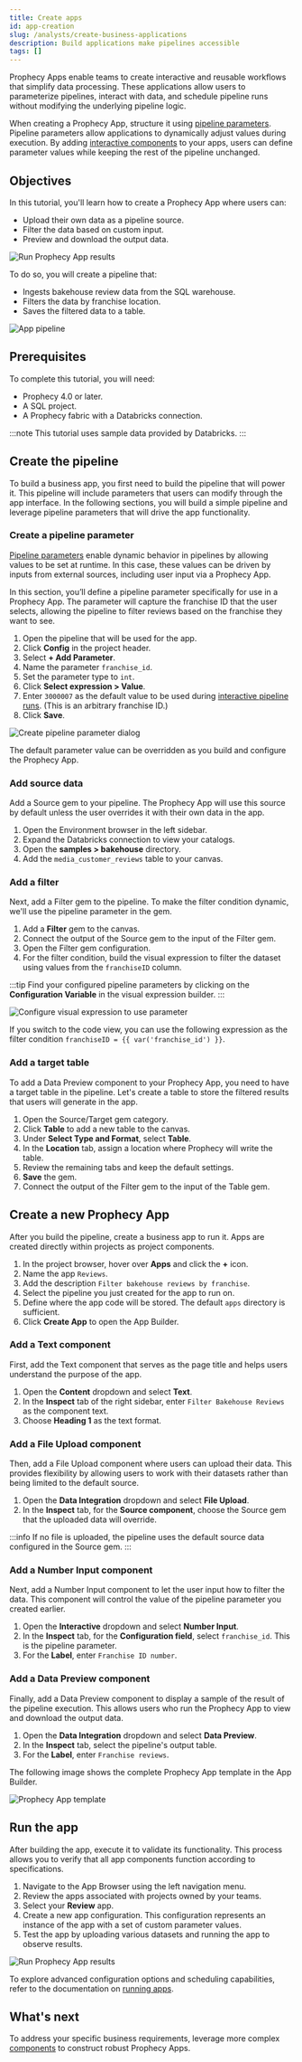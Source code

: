 ```yaml
---
title: Create apps
id: app-creation
slug: /analysts/create-business-applications
description: Build applications make pipelines accessible
tags: []
---
```


Prophecy Apps enable teams to create interactive and reusable workflows that simplify data processing. These applications allow users to parameterize pipelines, interact with data, and schedule pipeline runs without modifying the underlying pipeline logic.

When creating a Prophecy App, structure it using [pipeline parameters](docs/analysts/development/pipelines/pipeline-params.md). Pipeline parameters allow applications to dynamically adjust values during execution. By adding [interactive components](/analysts/business-application-components) to your apps, users can define parameter values while keeping the rest of the pipeline unchanged.

## Objectives

In this tutorial, you'll learn how to create a Prophecy App where users can:

- Upload their own data as a pipeline source.
- Filter the data based on custom input.
- Preview and download the output data.

![Run Prophecy App results](img/prophecy-app-run.png)

To do so, you will create a pipeline that:

- Ingests bakehouse review data from the SQL warehouse.
- Filters the data by franchise location.
- Saves the filtered data to a table.

![App pipeline](img/app-pipeline.png)

## Prerequisites

To complete this tutorial, you will need:

- Prophecy 4.0 or later.
- A SQL project.
- A Prophecy fabric with a Databricks connection.

:::note
This tutorial uses sample data provided by Databricks.
:::

## Create the pipeline

To build a business app, you first need to build the pipeline that will power it. This pipeline will include parameters that users can modify through the app interface. In the following sections, you will build a simple pipeline and leverage pipeline parameters that will drive the app functionality.

### Create a pipeline parameter

[Pipeline parameters](docs/analysts/development/pipelines/pipeline-params.md) enable dynamic behavior in pipelines by allowing values to be set at runtime. In this case, these values can be driven by inputs from external sources, including user input via a Prophecy App.

In this section, you’ll define a pipeline parameter specifically for use in a Prophecy App. The parameter will capture the franchise ID that the user selects, allowing the pipeline to filter reviews based on the franchise they want to see.

1. Open the pipeline that will be used for the app.
1. Click **Config** in the project header.
1. Select **+ Add Parameter**.
1. Name the parameter `franchise_id`.
1. Set the parameter type to `int`.
1. Click **Select expression > Value**.
1. Enter `3000007` as the default value to be used during [interactive pipeline runs](docs/analysts/development/pipelines/execution.md). (This is an arbitrary franchise ID.)
1. Click **Save**.

![Create pipeline parameter dialog](img/pipeline-parameter.png)

The default parameter value can be overridden as you build and configure the Prophecy App.

### Add source data

Add a Source gem to your pipeline. The Prophecy App will use this source by default unless the user overrides it with their own data in the app.

1. Open the Environment browser in the left sidebar.
1. Expand the Databricks connection to view your catalogs.
1. Open the **samples > bakehouse** directory.
1. Add the `media_customer_reviews` table to your canvas.

### Add a filter

Next, add a Filter gem to the pipeline. To make the filter condition dynamic, we'll use the pipeline parameter in the gem.

1. Add a **Filter** gem to the canvas.
1. Connect the output of the Source gem to the input of the Filter gem.
1. Open the Filter gem configuration.
1. For the filter condition, build the visual expression to filter the dataset using values from the `franchiseID` column.

:::tip
Find your configured pipeline parameters by clicking on the **Configuration Variable** in the visual expression builder.
:::

![Configure visual expression to use parameter](img/visual-expression-parameter.png)

If you switch to the code view, you can use the following expression as the filter condition `franchiseID = {{ var('franchise_id') }}`.

### Add a target table

To add a Data Preview component to your Prophecy App, you need to have a target table in the pipeline. Let's create a table to store the filtered results that users will generate in the app.

1. Open the Source/Target gem category.
1. Click **Table** to add a new table to the canvas.
1. Under **Select Type and Format**, select **Table**.
1. In the **Location** tab, assign a location where Prophecy will write the table.
1. Review the remaining tabs and keep the default settings.
1. **Save** the gem.
1. Connect the output of the Filter gem to the input of the Table gem.

## Create a new Prophecy App

After you build the pipeline, create a business app to run it. Apps are created directly within projects as project components.

1. In the project browser, hover over **Apps** and click the **+** icon.
1. Name the app `Reviews`.
1. Add the description `Filter bakehouse reviews by franchise`.
1. Select the pipeline you just created for the app to run on.
1. Define where the app code will be stored. The default `apps` directory is sufficient.
1. Click **Create App** to open the App Builder.

### Add a Text component

First, add the Text component that serves as the page title and helps users understand the purpose of the app.

1. Open the **Content** dropdown and select **Text**.
1. In the **Inspect** tab of the right sidebar, enter `Filter Bakehouse Reviews` as the component text.
1. Choose **Heading 1** as the text format.

### Add a File Upload component

Then, add a File Upload component where users can upload their data. This provides flexibility by allowing users to work with their datasets rather than being limited to the default source.

1. Open the **Data Integration** dropdown and select **File Upload**.
1. In the **Inspect** tab, for the **Source component**, choose the Source gem that the uploaded data will override.

:::info
If no file is uploaded, the pipeline uses the default source data configured in the Source gem.
:::

### Add a Number Input component

Next, add a Number Input component to let the user input how to filter the data. This component will control the value of the pipeline parameter you created earlier.

1. Open the **Interactive** dropdown and select **Number Input**.
1. In the **Inspect** tab, for the **Configuration field**, select `franchise_id`. This is the pipeline parameter.
1. For the **Label**, enter `Franchise ID number`.

### Add a Data Preview component

Finally, add a Data Preview component to display a sample of the result of the pipeline execution. This allows users who run the Prophecy App to view and download the output data.

1. Open the **Data Integration** dropdown and select **Data Preview**.
1. In the **Inspect** tab, select the pipeline's output table.
1. For the **Label**, enter `Franchise reviews`.

The following image shows the complete Prophecy App template in the App Builder.

![Prophecy App template](img/prophecy-app-template.png)

## Run the app

After building the app, execute it to validate its functionality. This process allows you to verify that all app components function according to specifications.

1. Navigate to the App Browser using the left navigation menu.
1. Review the apps associated with projects owned by your teams.
1. Select your **Review** app.
1. Create a new app configuration. This configuration represents an instance of the app with a set of custom parameter values.
1. Test the app by uploading various datasets and running the app to observe results.

![Run Prophecy App results](img/prophecy-app-run.png)

To explore advanced configuration options and scheduling capabilities, refer to the documentation on [running apps](/analysts/run-apps).

## What's next

To address your specific business requirements, leverage more complex [components](/analysts/business-application-components) to construct robust Prophecy Apps.

<!-- ## Publish

Once the application is complete, publish it to make it accessible.

1. Open any pipeline within the project.
1. In the project header, next to **Save to Draft**, click the dropdown arrow.
1. Select **Publish new version**.
1. Review Copilot's description of your changes and click **Save**.
1. Enter a description for the new published version.
1. Leave the **Select the fabric(s) to publish** field blank, as Prophecy Apps do not require deployment.
1. Click **Publish**.

The application is now available in the App Browser.

### Share with other teams

To grant other teams access to run the Prophecy App:

1. Open the **Metadata** page in the left navigation bar.
1. Locate and open the project metadata.
1. Navigate to the **Access** tab.
1. In the **Teams** dropdown, select the team to share the project with.
1. Click **Send Invitation**.

The selected team can now run the Prophecy App but cannot edit the project. -->
